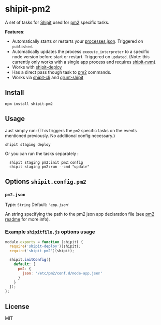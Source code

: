 # shipit-pm2

A set of tasks for [Shipit](https://github.com/shipitjs/shipit) used for [pm2](https://github.com/Unitech/pm2) specific tasks.

**Features:**

- Automatically starts or restarts your [processes.json](https://github.com/Unitech/PM2/blob/master/ADVANCED_README.md#json-app-declaration). Triggered on `published`.
- Automatically updates the process `execute_interpreter` to a specific node version before start or restart. Triggered on `updated`. (Note: this currently only works with a single app process and requires [shipit-nvm](https://github.com/callerc1/shipit-nvm)).
- Works with [shipit-deploy](https://github.com/shipitjs/shipit-deploy)
- Has a direct pass though task to [pm2](https://github.com/Unitech/pm2) commands.
- Works via [shipit-cli](https://github.com/shipitjs/shipit) and [grunt-shipit](https://github.com/shipitjs/grunt-shipit)

## Install

```
npm install shipit-pm2
```

## Usage

Just simply run: (This triggers the `pm2` specific tasks on the events mentioned previously. No additional config necessary.)

```
shipit staging deploy

```

Or you can run the tasks separately :

```
  shipit staging pm2:init pm2:config
  shipit staging pm2:run --cmd "update"
```


## Options `shipit.config.pm2`

### `pm2.json`

Type: `String`
Default: *`'app.json'`*

An string specifying the path to the pm2 json app declaration file (see [pm2 readme](https://github.com/Unitech/PM2/blob/master/ADVANCED_README.md#json-app-declaration) for more info).


### Example `shipitfile.js` options usage

```js
module.exports = function (shipit) {
  require('shipit-deploy')(shipit);
  require('shipit-pm2')(shipit);

  shipit.initConfig({
    default: {
      pm2: {
        json: '/etc/pm2/conf.d/node-app.json'
      }
    }
  });
};
```

## License

MIT
